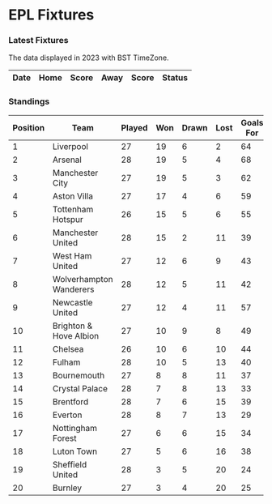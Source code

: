 # EPL Fixtures

### Latest Fixtures

The data displayed in 2023 with BST TimeZone.

<!-- START_TABLE -->
| Date | Home | Score | Away | Score | Status |
|-------------|--------|--------------|--------|--------------|--------|
<!-- END_TABLE -->

### Standings

<!-- START_STANDINGS -->
| Position | Team | Played | Won | Drawn | Lost | Goals For | Goals Against | Goal Difference | Points |
|----------|------|--------|-----|-------|------|-----------|---------------|-----------------|--------|
| 1 | Liverpool | 27 | 19 | 6 | 2 | 64 | 25 | 39 | 63 |
| 2 | Arsenal | 28 | 19 | 5 | 4 | 68 | 23 | 45 | 62 |
| 3 | Manchester City | 27 | 19 | 5 | 3 | 62 | 27 | 35 | 62 |
| 4 | Aston Villa | 27 | 17 | 4 | 6 | 59 | 37 | 22 | 55 |
| 5 | Tottenham Hotspur | 26 | 15 | 5 | 6 | 55 | 39 | 16 | 50 |
| 6 | Manchester United | 28 | 15 | 2 | 11 | 39 | 39 | 0 | 47 |
| 7 | West Ham United | 27 | 12 | 6 | 9 | 43 | 47 | -4 | 42 |
| 8 | Wolverhampton Wanderers | 28 | 12 | 5 | 11 | 42 | 44 | -2 | 41 |
| 9 | Newcastle United | 27 | 12 | 4 | 11 | 57 | 45 | 12 | 40 |
| 10 | Brighton & Hove Albion | 27 | 10 | 9 | 8 | 49 | 44 | 5 | 39 |
| 11 | Chelsea | 26 | 10 | 6 | 10 | 44 | 43 | 1 | 36 |
| 12 | Fulham | 28 | 10 | 5 | 13 | 40 | 44 | -4 | 35 |
| 13 | Bournemouth | 27 | 8 | 8 | 11 | 37 | 49 | -12 | 32 |
| 14 | Crystal Palace | 28 | 7 | 8 | 13 | 33 | 48 | -15 | 29 |
| 15 | Brentford | 28 | 7 | 6 | 15 | 39 | 50 | -11 | 27 |
| 16 | Everton | 28 | 8 | 7 | 13 | 29 | 39 | -10 | 25 |
| 17 | Nottingham Forest | 27 | 6 | 6 | 15 | 34 | 49 | -15 | 24 |
| 18 | Luton Town | 27 | 5 | 6 | 16 | 38 | 55 | -17 | 21 |
| 19 | Sheffield United | 28 | 3 | 5 | 20 | 24 | 74 | -50 | 14 |
| 20 | Burnley | 27 | 3 | 4 | 20 | 25 | 60 | -35 | 13 |
<!-- END_STANDINGS -->
